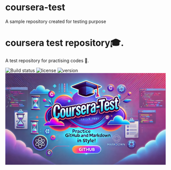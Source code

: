 # coursera-test
A sample repository created for testing purpose
 
# coursera test repository🎓.
A test repository for practising codes 🌟.

![Build
status](http://img.shields.io/badge/build-passing-brightgreen)
![license](http://img.shields.io/badge/license=MUJ-blue)
![version](http://img,shield.io/badge/version-1.0-orange)
![banner](https://github.com/Techtosh-sh/coursera-test/blob/main/bannercoursera.png?raw=true)
